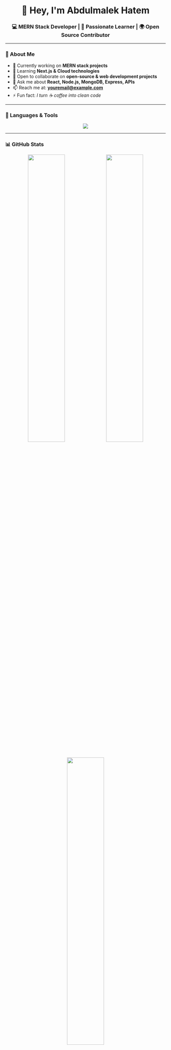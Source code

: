 <h1 align="center">👋 Hey, I'm Abdulmalek Hatem</h1>
<h3 align="center">💻 MERN Stack Developer | 🚀 Passionate Learner | 🌍 Open Source Contributor</h3>

---

### 🚀 About Me
- 🔭 Currently working on **MERN stack projects**
- 🌱 Learning **Next.js & Cloud technologies**
- 👯 Open to collaborate on **open-source & web development projects**
- 💬 Ask me about **React, Node.js, MongoDB, Express, APIs**
- 📫 Reach me at: **youremail@example.com**
- ⚡ Fun fact: *I turn ☕ coffee into clean code*

---

### 🧰 Languages & Tools

<p align="center">
  <img src="https://skillicons.dev/icons?i=html,css,js,react,nodejs,express,mongodb,bootstrap,tailwind,git,github,vscode" />
</p>

---

### 📊 GitHub Stats

<p align="center">
  <img src="https://github-readme-stats.vercel.app/api?username=abdulmalekhatemm&show_icons=true&theme=radical" width="48%" />
  <img src="https://github-readme-streak-stats.herokuapp.com?user=abdulmalekhatemm&theme=radical" width="48%" />
</p>

<p align="center">
  <img src="https://github-readme-stats.vercel.app/api/top-langs/?username=abdulmalekhatemm&layout=compact&theme=radical" width="48%" />
</p>

---

### 🌟 Featured Projects
- [🛒 E-commerce Dashboard](https://github.com/abdulmalekhatemm/ecommerce-dashboard) – Full admin dashboard with dark/light mode  
- [🎮 Hangman Game](https://github.com/abdulmalekhatemm/-Hangman-Game) – Classic word guessing game  
- [🌐 Portfolio Website](https://github.com/abdulmalekhatemm/portfolio) – Personal portfolio built with React & Tailwind  

---

### 📫 Connect With Me
<p align="center">
  <a href="https://linkedin.com/in/abdulmalekhatemm"><img src="https://img.shields.io/badge/-LinkedIn-0077B5?style=for-the-badge&logo=linkedin&logoColor=white"></a>
  <a href="https://twitter.com/your_twitter"><img src="https://img.shields.io/badge/-Twitter-1DA1F2?style=for-the-badge&logo=twitter&logoColor=white"></a>
  <a href="https://facebook.com/your_facebook"><img src="https://img.shields.io/badge/-Facebook-1877F2?style=for-the-badge&logo=facebook&logoColor=white"></a>
  <a href="https://instagram.com/your_instagram"><img src="https://img.shields.io/badge/-Instagram-E4405F?style=for-the-badge&logo=instagram&logoColor=white"></a>
  <a href="mailto:youremail@example.com"><img src="https://img.shields.io/badge/-Gmail-D14836?style=for-the-badge&logo=gmail&logoColor=white"></a>
</p>

---

<p align="center">⭐️ From <b>Abdulmalek Hatem</b></p>
